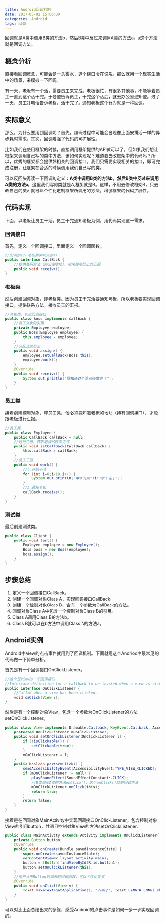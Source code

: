 ```yaml
---
title: Android回调机制
date: 2017-05-02 15:06:00
categories: Android
tags: 回调
---
```

回调就是A类中调用B类的方法b，然后B类中反过来调用A类的方法a。a这个方法就是回调方法。

<!-- more -->

## 概念分析

直接看回调概念，可能会是一头雾水，这个绕口令在说啥。那么就用一个现实生活中的场景，来模拟一下回调。

有一天，老板有一个活，需要员工来完成。老板很忙，有很多其他事，不能等着员工一直到这个活干完。于是他告诉员工，干完这个活后，就去办公室通知他。过了一天，员工打电话告诉老板，活干完了。通知老板这个行为就是一种回调。

## 实际意义

那么，为什么要用到回调呢？首先，编码过程中可能会出现像上面安排活一样的异步耗时需求。其次，回调增强了代码的可扩展性。

比如我们在使用框架的时候，直接调用框架提供的API就可以了。但如果我们想让框架来调用自己写的类中方法，该如何实现呢？难道要去改框架中的代码吗？所以，优秀的框架都会提供好相关的回调接口。我们只需要实现相关的接口，即可完成注册，让框架在合适的时候调用我们自己写的类。

可以反回头再读一下回调的定义：**A类中调用B类的方法b，然后B类中反过来调用A类的方法a**。这里我们写的类就是A,框架就是B。这样，不用去修改框架B，只去改自己的类A,就可以个性化定制框架所调用的方法，增强框架的代码扩展性。

## 代码实现

下面，以老板让员工干活，员工干完通知老板为例，用代码实现这一需求。

### 回调接口

首先，定义一个回调接口，里面定义一个回调函数。

``` java
//回调接口，老板要实现此接口
public interface CallBack {
    //提供联系方法（办公室地址），用来接收员工的汇报
    public void receive();
}
```

### 老板类

然后创建回调对象，即老板类。因为员工干完活要通知老板，所以老板要实现回调接口，提供联系方法，接收员工的汇报。

``` java
//老板类，实现回调接口
public class Boss implements CallBack {
	//员工对象的引用
    private Employee employee;
    public Boss(Employee employee) {
        this.employee = employee;
    }
    //分配活给员工
    public void assign() {
        employee.setCallBack(Boss.this);
        employee.work();
    }
    @Override
    public void receive() {
        System.out.println("我知道这个活已经做完了");
    }
}
```

### 员工类

接着创建控制对象，即员工类。他必须要知道老板的地址（持有回调接口），才能跟老板进行汇报。

``` java
//员工类
public class Employee {
    public CallBack callBack = null;
    //进行注册，获取老板的联系方式
    public void setCallBack(CallBack callBack) {
        this.callBack = callBack;
    }
    //员工干活
    public void work() {
        //1.开始干活
        for (int i=0;i<10;i++) {
            System.out.println("事情的第"+i+"步干完了");
        }
        //2.通知老板
        callBack.receive();
    }
}
```

### 测试类

最后创建测试类。

``` java
public class Client {
    public void test() {
        Employee employee = new Employee();
        Boss boss = new Boss(employee);
        boss.assign();
    }
}
```

## 步骤总结

1. 定义一个回调接口CallBack。
2. 创建一个回调对象Class A，实现回调接口CallBack。
3. 创建一个控制对象Class B，含有一个参数为CallBack的方法。 
4. 回调对象Class A中包含一个控制对象Class B的引用。
5. Class A调用Class B的方法b。
6. Class B就可以在b方法中调用Class A的方法a。

## Android实例

Android中View的点击事件就用到了回调机制。下面就用这个Andriod中最常见的代码做一下简单分析。

首先是有一个回调接口OnClickListener。

``` java
//这个是View的一个回调接口  
//Interface definition for a callback to be invoked when a view is clicked.  
public interface OnClickListener {  
	//Called when a view has been clicked. 
    void onClick(View v);  
}  
```

然后是有一个控制对象View，包含一个参数为OnClickListener的方法setOnClickListener。

``` java
public class View implements Drawable.Callback, KeyEvent.Callback, AccessibilityEventSource {   
    protected OnClickListener mOnClickListener;    
    public void setOnClickListener(OnClickListener l) {  
        if (!isClickable()) {  
            setClickable(true);  
        }  
        mOnClickListener = l;  
    }  
    public boolean performClick() {  
        sendAccessibilityEvent(AccessibilityEvent.TYPE_VIEW_CLICKED);  
        if (mOnClickListener != null) {  
            playSoundEffect(SoundEffectConstants.CLICK);    
            //B类调用A类的方法onClick()，这个onClick()就是回调方法  
            mOnClickListener.onClick(this);  
            return true;  
        }  
        return false;  
    }  
}  
```

接着是在回调对象MainActivity中实现回调接口OnClickListener，包含控制对象View的引用button，并调用控制对象View的方法setOnClickListener。

``` java
public class MainActivity extends Activity implements OnClickListener{  
    private Button button;  
    @Override  
    public void onCreate(Bundle savedInstanceState) {  
        super.onCreate(savedInstanceState);  
        setContentView(R.layout.activity_main);  
        button = (Button)findViewById(R.id.button1);    
        button.setOnClickListener(this);  
    }  
    //用户点击Button时调用的回调函数，可以个性化定义 
    @Override  
    public void onClick(View v) {  
        Toast.makeText(getApplication(), "点击了", Toast.LENGTH_LONG).show();  
    } 
}  
```

可以对比上面总结出来的步骤，感受Android的点击事件是如何一步一步实现回调的。